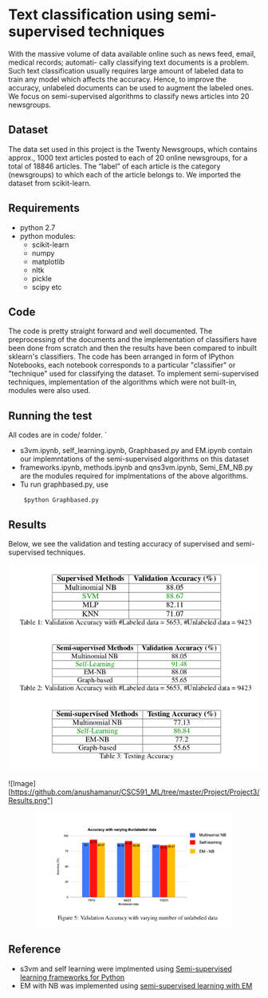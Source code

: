 # Text classification using semi-supervised techniques

With the massive volume of data available online such as news feed, email, medical records; automati-
cally classifying text documents is a problem. Such text classification usually requires large amount of
labeled data to train any model which affects the accuracy. Hence, to improve the accuracy, unlabeled
documents can be used to augment the labeled ones.  We focus on semi-supervised algorithms to
classify news articles into 20 newsgroups.

## Dataset

The data set used in this project is the Twenty Newsgroups, which contains approx., 1000 text articles
posted to each of 20 online newsgroups, for a total of 18846 articles.  The “label” of each article
is the category (newsgroups) to which each of the article belongs to. We imported the dataset from scikit-learn.

## Requirements

* python 2.7 
* python modules:
  - scikit-learn
  - numpy
  - matplotlib
  - nltk
  - pickle
  - scipy etc
  
## Code

The code is pretty straight forward and well documented. The preprocessing of the documents and the implementation of classifiers have been done from scratch and then the results have been compared to inbuilt sklearn's classifiers. The code has been arranged in form of IPython Notebooks, each notebook corresponds to a particular "classifier" or "technique" used for classifying the dataset.
To implement semi-supervised techniques, implementation of the algorithms which were not built-in, modules were also used.

## Running the test

All codes are in code/ folder. `

* s3vm.ipynb, self_learning.ipynb, Graphbased.py and EM.ipynb contain our implemntations of the semi-supervised algorithms on this dataset
* frameworks.ipynb, methods.ipynb and qns3vm.ipynb, Semi_EM_NB.py are the modules required for implmentations of the above algorithms.
* Tu run graphbased.py, use
    ```
     $python Graphbased.py
    ```
    
## Results
Below, we see the validation and testing accuracy of supervised and semi-supervised techniques.

![Result](/images/Results.png)

![Image][https://github.com/anushamanur/CSC591_ML/tree/master/Project/Project3/Results.png"]

<p align="center">
    <img src="graph_variation.png" width="400" /> 
</p>


## Reference

* s3vm and self learning were implmented using [Semi-supervised learning frameworks for Python](https://github.com/tmadl/semisup-learn)
* EM with NB was implemented using [semi-supervised learning with EM](https://github.com/jerry-shijieli/Text_Classification_Using_EM_And_Semisupervied_Learning)
